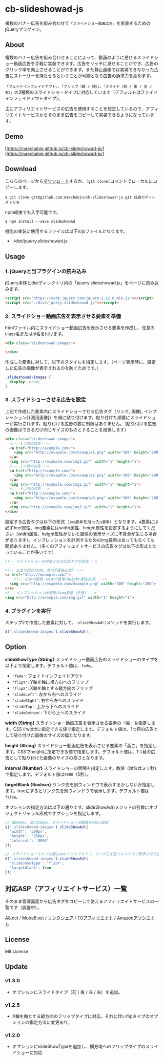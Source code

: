 # cb-slideshowad-js

複数のバナー広告を組み合わせて`「スライドショー動画広告」`を実装するためのjQueryプラグイン。

## About

複数のバナー広告を組み合わせることによって、動画のように見せるスライドショー動画広告を手軽に実装できます。広告をリッチに見せることができ、広告のクリック率を向上させることができます。また静止画像では実現できなかった広告にストーリーを持たせるということが可能となり広告の訴求力を高めます。

`「フェイドインフェイドアウト」`、`「フリップ（縦 / 横）」`、`「スライド（前 / 後 / 左 / 右）」`の3種類のスライドショータイプに対応しています（デフォルトはフェイドインフェイドアウトタイプ）。

主にアフィリエイトサービスの広告を使用することを想定しているので、アフィリエイトサービスからそのまま広告をコピーして実装できるようになっています。


## Demo

[https://maechabin.github.io/cb-slideshowad-js/](https://maechabin.github.io/cb-slideshowad-js/)

## Download

こちらのページから[ダウンロード](https://github.com/maechabin/cb-slideshowad-js/archive/master.zip)するか、`[git clone]`コマンドでローカルにコピーします。

```
$ git clone git@github.com:maechabin/cb-slideshowad-js.git 任意のディレクトリ名
```

npm経由でも入手可能です。

```
$ npm install --save slideshowad
```


機能の実装に使用するファイルは以下のjsファイルとなります。
- ./dist/jquery.slideshowad.js

## Usage

### 1. jQueryと当プラグインの読み込み

jQuery本体とdistディレクトリ内の「jquery.slideshowad.js」をページに読み込みます。

```html
<script src="https://code.jquery.com/jquery-1.12.0.min.js"></script>
<script src="./dist/jquery.slideshowad.js"></script>
```

### 2. スライドショー動画広告を表示させる要素を準備

htmlファイル内にスライドショー動画広告を表示させる要素を作成し、任意のclass名またはid名を付けます。

```html
<div class="slideshowad-images">

</div>
```

作成した要素に対して、以下のスタイルを指定します。（ページ表示時に、設定した広告の画像が表示されるのを防ぐためです。）
```css
.slideshowad-images {
  display: none;
}
```

### 3. スライドショーさせる広告を設定

上記で作成した要素内にスライドショーさせる広告タグ（リンク, 画像[, インプレッション計測用画像]）を順に貼り付けます。貼り付けた順番にスライドショーが実行されます。貼り付ける広告の数に制限はありません。（貼り付ける広告の画像はできるだけ同じサイズのものとすることを推奨します）

```html
<div class="slideshowad-images">
  <!-- 1つ目の広告 -->
  <a href="http://example.com/">
    <img src="http://exapmle.com/example1.png" width="300" height="200">
  </a>
  <img src="http://example.com/img1.gif" width="1" height="1">
  <!-- 2つ目の広告 -->
  <a href="http://example.com/">
    <img src="http://exapmle.com/example2.png" width="300" height="200">
  </a>
  <img src="http://example.com/img2.gif" width="1" height="1">
  <!-- 3つ目の広告 -->
  <a href="http://example.com/">
    <img src="http://exapmle.com/example3.png" width="300" height="200">
  </a>
  <img src="http://example.com/img3.gif" width="1" height="1">
</div>
```

設定する広告タグは以下の形式（`img要素`を持った`a要素`）となります。a要素には必ずhref属性、img要素にはwidth属性、height属性を設定するようにしてください（width属性、height属性がないと画像の表示サイズに不具合が生じる場合があります）。インプレッションを計測するためのimg要素はあってもなくても問題ありません。（多くのアフィリエイトサービスの広告タグは以下の形式となっていることが多いです）
```html
<!-- スライドショーの対象となる広告タグの形式 -->

<!-- 広告の飛び先URL（href属性必須） -->
<a href="http://example.com/">
    <!-- 広告の画像（width属性/height属性必須） -->
  <img src="http://exapmle.com/example.png" width="300" height="200">
</a>
<!-- インプレッション計測用のimg要素（任意） -->
<img src="http://example.com/img.gif" width="1" height="1">
```

### 4. プラグインを実行

ステップ2で作成した要素に対して、`.slideShowAd()`メソッドを実行します。

```javascript
$('.slideshowad-images').slideShowAd();
```

## Option

**slideShowType {String}**
スライドショー動画広告のスライドショーのタイプを以下より指定します。デフォルト値は、`fade`。
- `'fade'`: フェイドインフェイドアウト
- `'flipY'`: Y軸を軸に横方向へのフリップ
- `'flipX'`: X軸を軸とする縦方向のフリップ
- `'slideLeft'`: 左から右へのスライド
- `'slideRIght'`: 右から左へのスライド
- `'slideTop'`: 上から下へのスライド
- `'slideBottom'`: 下から上へのスライド

**width {String}**
スライドショー動画広告を表示させる要素の「幅」を指定します。CSSでwidthに指定できる値で指定します。デフォルト値は、1つ目の広告として貼り付けた画像のサイズの幅となります。

**height {String}**
スライドショー動画広告を表示させる要素の「高さ」を指定します。CSSでheightに指定できる値で指定します。デフォルト値は、1つ目の広告として貼り付けた画像のサイズの高さとなります。

**interval {Number}**
スライドショーの間隔を指定します。数値（単位はミリ秒)で指定します。デフォルト値は`5000`（5秒）。

**targetBlank {Boolean}**
リンク先を別ウィンドウで表示するかしないか指定します。trueにするとリンク先を別ウィンドウで表示します。デフォルト値は`false`。

オプションの指定方法は以下の通りです。slideShowAd()メソッドの引数にオブジェクトリテラル形式でオプションを指定します。
```javascript
// 幅300px、高さ250px、スライドショーの間隔を8秒に設定
$('.slideshowad-images').slideShowAd({
  'width': '300px',
  'height': '250px',
  'interval': '8000'
});

// スライドショータイプを横方向のフリップタイプ、リンク先を別ウィンドウで表示させる設定
$('.slideshowad-images').slideShowAd({
  'slideShowType': 'flipY',
  'targetBlank': true
});
```

## 対応ASP（アフィリエイトサービス）一覧

そのまま管理画面から広告タグをコピーして使えるアフィリエイトサービスの一覧です（調査中）。

[A8.net](http://px.a8.net/svt/ejp?a8mat=2BYLM2+1C85JU+0K+10H0IQ) / [Moba8.net](http://px.moba8.net/svt/ejp?a8mat=2BU3YH+AFOK9M+3NY+6HU7L&guid=on) / [リンクシェア](http://www.linkshare.ne.jp/scland/mgm/?id=69Bb10/Y2MU) / [TGアフィリエイト](https://www.trafficgate.net/) / [Amazonアソシエイト](https://affiliate.amazon.co.jp/gp/associates/network/main.html)

## License

Mit License

## Update

### v1.3.0
- オプションにスライドタイプ（前 / 後 / 左 / 右）を追加。

### v1.2.5
- X軸を軸とする縦方向のフリップタイプに対応。それに伴いflipタイプのオプションの指定方法に変更あり。

### v1.2.0
- オプションにslideShowTypeを追加し、横方向へのフリップタイプのスライドショーに対応
